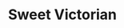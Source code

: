 ---
title: "Sweet Victorian"
url: /ciudad-autonoma-de-buenos-aires/sweet-victorian/
shop: general
---